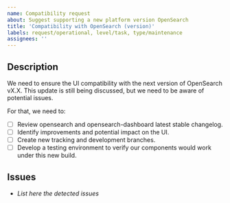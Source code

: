 ```yaml
---
name: Compatibility request
about: Suggest supporting a new platform version OpenSearch
title: 'Compatibility with OpenSearch (version)'
labels: request/operational, level/task, type/maintenance
assignees: ''
---
```


## Description

We need to ensure the UI compatibility with the next version of OpenSearch vX.X.
This update is still being discussed, but we need to be aware of potential issues.

For that, we need to:

- [ ] Review opensearch and opensearch-dashboard latest stable changelog.
- [ ] Identify improvements and potential impact on the UI.
- [ ] Create new tracking and development branches.
- [ ] Develop a testing environment to verify our components would work under this new build.

## Issues

- _List here the detected issues_

